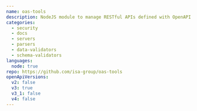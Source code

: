 ```yaml
---
name: oas-tools
description: NodeJS module to manage RESTful APIs defined with OpenAPI 3.0 Description over Express servers, including security validations
categories:
  - security
  - docs
  - servers
  - parsers
  - data-validators
  - schema-validators
languages:
  node: true
repo: https://github.com/isa-group/oas-tools
openApiVersions:
  v2: false
  v3: true
  v3_1: false
  v4: false
---
```

